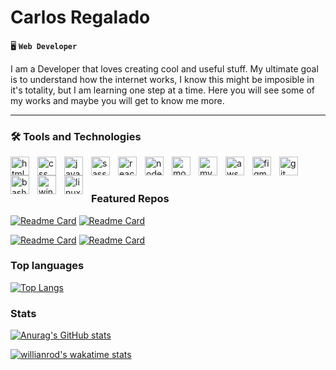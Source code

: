 # Carlos Regalado

🖥 **`Web Developer`**

I am a Developer that loves creating cool and useful stuff. My ultimate goal is to understand how the internet works, I know this might be imposible in it's totality, but I am learning one step at a time.
Here you will see some of my works and maybe you will get to know me more.

---
### 🛠 Tools and Technologies

<img align="left" alt="html"        width="30px" style="padding-right:10px" src="https://cdn.jsdelivr.net/gh/devicons/devicon/icons/html5/html5-original.svg"/>
<img align="left" alt="css"         width="30px" style="padding-right:10px" src="https://cdn.jsdelivr.net/gh/devicons/devicon/icons/css3/css3-original.svg"/>
<img align="left" alt="javascript"  width="30px" style="padding-right:10px" src="https://cdn.jsdelivr.net/gh/devicons/devicon/icons/javascript/javascript-original.svg"/>
<img align="left" alt="sass"        width="30px" style="padding-right:10px" src="https://cdn.jsdelivr.net/gh/devicons/devicon/icons/sass/sass-original.svg"/>
<img align="left" alt="react"       width="30px" style="padding-right:10px" src="https://cdn.jsdelivr.net/gh/devicons/devicon/icons/react/react-original.svg"/>
<img align="left" alt="nodejs"      width="30px" style="padding-right:10px" src="https://cdn.jsdelivr.net/gh/devicons/devicon/icons/nodejs/nodejs-original.svg"/>
<img align="left" alt="mongodb"     width="30px" style="padding-right:10px" src="https://cdn.jsdelivr.net/gh/devicons/devicon/icons/mongodb/mongodb-original.svg"/>
<img align="left" alt="mysql"       width="30px" style="padding-right:10px" src="https://cdn.jsdelivr.net/gh/devicons/devicon/icons/mysql/mysql-original.svg"/>
<img align="left" alt="aws"         width="30px" style="padding-right:10px" src="https://cdn.jsdelivr.net/gh/devicons/devicon/icons/amazonwebservices/amazonwebservices-original.svg"/>
<img align="left" alt="figma"       width="30px" style="padding-right:10px" src="https://cdn.jsdelivr.net/gh/devicons/devicon/icons/figma/figma-original.svg"/>
<img align="left" alt="git"         width="30px" style="padding-right:10px" src="https://cdn.jsdelivr.net/gh/devicons/devicon/icons/git/git-original.svg"/>
<img align="left" alt="bash"        width="30px" style="padding-right:10px" src="https://cdn.jsdelivr.net/gh/devicons/devicon/icons/bash/bash-original.svg"/>
<img align="left" alt="windows"     width="30px" style="padding-right:10px" src="https://cdn.jsdelivr.net/gh/devicons/devicon/icons/windows8/windows8-original.svg"/>
<img align="left" alt="linux"       width="30px" style="padding-right:10px" src="https://cdn.jsdelivr.net/gh/devicons/devicon/icons/ubuntu/ubuntu-plain.svg"/>
<br> <br>

### Featured Repos

[![Readme Card](https://github-readme-stats.vercel.app/api/pin/?username=carlosdra&repo=Portfolio&theme=cobalt)](https://github.com/CarlosDRA/Portfolio)  [![Readme Card](https://github-readme-stats.vercel.app/api/pin/?username=carlosdra&repo=Quizzical-app&theme=cobalt)](https://github.com/CarlosDRA/Quizzical-app)

[![Readme Card](https://github-readme-stats.vercel.app/api/pin/?username=carlosdra&repo=Etch-a-Sketch&theme=cobalt)](https://github.com/CarlosDRA/Etch-a-Sketch)  [![Readme Card](https://github-readme-stats.vercel.app/api/pin/?username=carlosdra&repo=library&theme=cobalt)](https://github.com/CarlosDRA/library)

### Top languages

[![Top Langs](https://github-readme-stats.vercel.app/api/top-langs/?username=carlosdra&layout=compact&theme=algolia)](https://github.com/anuraghazra/github-readme-stats)

### Stats

[![Anurag's GitHub stats](https://github-readme-stats.vercel.app/api?username=carlosdra&count_private=true&theme=nightowl&show_icons=true)](https://github.com/anuraghazra/github-readme-stats)

[![willianrod's wakatime stats](https://github-readme-stats.vercel.app/api/wakatime?username=@CarlosDRA)](https://github.com/anuraghazra/github-readme-stats) 






